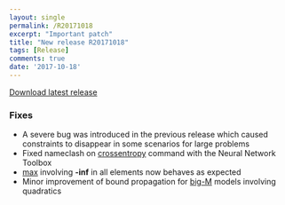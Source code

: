 ```yaml
---
layout: single
permalink: /R20171018
excerpt: "Important patch"
title: "New release R20171018"
tags: [Release]
comments: true
date: '2017-10-18'
---
```


[Download latest release](/download)

### Fixes

* A severe bug was introduced in the previous release which caused constraints to disappear in some scenarios for large problems
* Fixed nameclash on [crossentropy](/command/crossentropy) command with the Neural Network Toolbox
* [max](/command/max) involving **-inf** in all elements now behaves as expected
* Minor improvement of bound propagation for [big-M](/tutorial/bigmandconvexhulls) models involving quadratics






